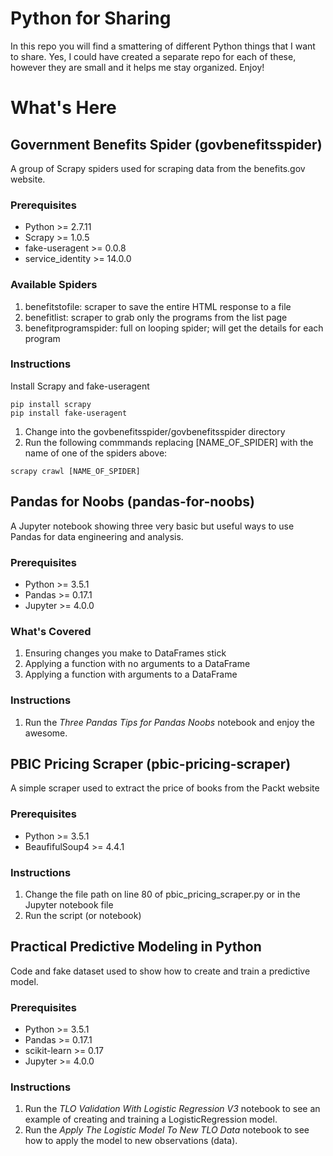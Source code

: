 # Python for Sharing

In this repo you will find a smattering of different Python things that I want to share. Yes, I could have created a separate repo for each of these, however they are small and it helps me stay organized. Enjoy!

# What's Here

## Government Benefits Spider (govbenefitsspider)

A group of Scrapy spiders used for scraping data from the benefits.gov website.

### Prerequisites

* Python >= 2.7.11
* Scrapy >= 1.0.5
* fake-useragent >= 0.0.8
* service_identity >= 14.0.0

### Available Spiders

1. benefitstofile: scraper to save the entire HTML response to a file
2. benefitlist: scraper to grab only the programs from the list page
3. benefitprogramspider: full on looping spider; will get the details for each program

### Instructions

Install Scrapy and fake-useragent
```
pip install scrapy
pip install fake-useragent
```

1. Change into the govbenefitsspider/govbenefitsspider directory
2. Run the following commmands replacing [NAME_OF_SPIDER] with the name of one of the spiders above:
```
scrapy crawl [NAME_OF_SPIDER]
```


## Pandas for Noobs (pandas-for-noobs)

A Jupyter notebook showing three very basic but useful ways to use Pandas for data engineering and analysis.

### Prerequisites

* Python >= 3.5.1
* Pandas >= 0.17.1
* Jupyter >= 4.0.0

### What's Covered

1. Ensuring changes you make to DataFrames stick
2. Applying a function with no arguments to a DataFrame
3. Applying a function with arguments to a DataFrame

### Instructions

1. Run the *Three Pandas Tips for Pandas Noobs* notebook and enjoy the awesome.


## PBIC Pricing Scraper (pbic-pricing-scraper)

A simple scraper used to extract the price of books from the Packt website

### Prerequisites

* Python >= 3.5.1
* BeaufifulSoup4 >= 4.4.1

### Instructions

1. Change the file path on line 80 of pbic_pricing_scraper.py or in the Jupyter notebook file
2. Run the script (or notebook)


## Practical Predictive Modeling in Python

Code and fake dataset used to show how to create and train a predictive model.

### Prerequisites

* Python >= 3.5.1
* Pandas >= 0.17.1
* scikit-learn >= 0.17
* Jupyter >= 4.0.0

### Instructions

1. Run the *TLO Validation With Logistic Regression V3* notebook to see an example of creating and training a LogisticRegression model.
2. Run the *Apply The Logistic Model To New TLO Data* notebook to see how to apply the model to new observations (data).